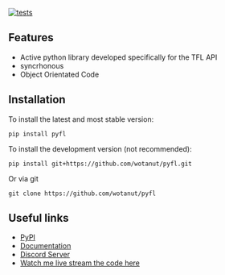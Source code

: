 [![tests](https://github.com/wotanut/pyfl/actions/workflows/test.yml/badge.svg?branch=main&event=push)](https://github.com/wotanut/pyfl/actions/workflows/test.yml)

## Features
- Active python library developed specifically for the TFL API
- syncrhonous
- Object Orientated Code

## Installation

To install the latest and most stable version:
```
pip install pyfl
```

To install the development version (not recommended):
```
pip install git+https://github.com/wotanut/pyfl.git
```

Or via git
```
git clone https://github.com/wotanut/pyfl
```

## Useful links
- [PyPI](https://pypi.org/project/pyfl/)
- [Documentation](https://pyflib.readthedocs.io/en/latest/)
- [Discord Server](https://discord.gg/2w5KSXjhGe)
- [Watch me live stream the code here](https://www.youtube.com/channel/UCIVkp1F5JSyE0IKALyPW5sg)